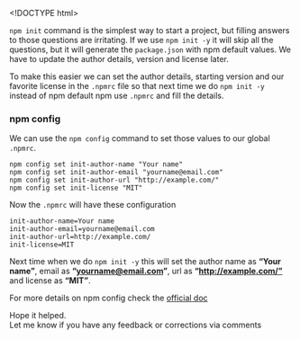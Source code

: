 &lt;!DOCTYPE html&gt;

`npm init` command is the simplest way to start a project, but filling answers to those questions are irritating. If we use `npm init -y` it will skip all the questions, but it will generate the `package.json` with npm default values. We have to update the author details, version and license later.

To make this easier we can set the author details, starting version and our favorite license in the `.npmrc` file so that next time we do `npm init -y` instead of npm default npm use `.npmrc` and fill the details.

### npm config

We can use the `npm config` command to set those values to our global `.npmrc`.

    npm config set init-author-name "Your name"
    npm config set init-author-email "yourname@email.com"
    npm config set init-author-url "http://example.com/"
    npm config set init-license "MIT"

Now the `.npmrc` will have these configuration

    init-author-name=Your name
    init-author-email=yourname@email.com
    init-author-url=http://example.com/
    init-license=MIT

Next time when we do `npm init -y` this will set the author name as **“Your name”**, email as **“yourname@email.com”**, url as **“http://example.com/”** and license as **“MIT”**.

For more details on npm config check the [official doc](https://docs.npmjs.com/misc/config)

Hope it helped.  
Let me know if you have any feedback or corrections via comments
